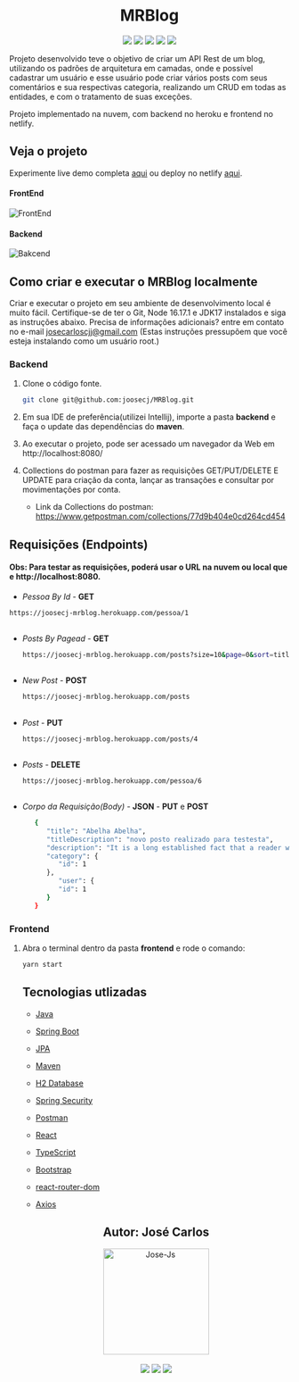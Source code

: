 <h1 align="center">MRBlog</h1>

<p align='center'> 
    <img src="https://img.shields.io/badge/Spring_Boot  V3.0M5-F2F4F9?style=for-the-badge&logo=spring-boot"/>
    <img src="https://img.shields.io/badge/Java-ED8B00?style=for-the-badge&logo=java&logoColor=white"/>  
    <img src="https://img.shields.io/badge/React-20232A?style=for-the-badge&logo=react&logoColor=61DAFB"/>
    <img src="https://img.shields.io/badge/TypeScript-007ACC?style=for-the-badge&logo=typescript&logoColor=white"/>
    <img src="https://img.shields.io/badge/Netlify-00C7B7?style=for-the-badge&logo=netlify&logoColor=white"/>
</p>    

Projeto desenvolvido teve o objetivo de criar um API Rest de um blog, utilizando os padrões de arquitetura em camadas, onde e possível cadastrar um usuário e esse usuário pode criar vários posts com seus comentários e sua respectivas categoria, realizando um CRUD em todas as entidades, e com o tratamento de suas exceções.

Projeto implementado na nuvem, com backend no heroku e frontend no netlify.

<h2>Veja o projeto</h2>

Experimente live demo completa [aqui](https://i.imgur.com/rok7mYv.mp4) ou deploy no netlify [aqui](https://mrblog-joosecj.netlify.app/).

#### FrontEnd
![FrontEnd](https://i.imgur.com/e0KqViv.gif)

#### Backend
![Bakcend](https://i.imgur.com/lapXMkh.gif)


<h2>Como criar e executar o MRBlog localmente</h2>

Criar e executar o projeto em seu ambiente de desenvolvimento local é muito fácil. Certifique-se de ter o Git, Node 16.17.1 e JDK17 instalados e siga as instruções abaixo. Precisa de informações adicionais? entre em contato no e-mail josecarloscjj@gmail.com 
(Estas instruções pressupõem que você esteja instalando como um usuário root.)

### Backend

1. Clone o código fonte.
   ```bash
   git clone git@github.com:joosecj/MRBlog.git
   ```

2. Em sua IDE de preferência(utilizei Intellij), importe a pasta **backend** e faça o update das dependências do **maven**.

3. Ao executar o projeto, pode ser acessado um navegador da Web em http://localhost:8080/ 

4. Collections do postman para fazer as requisições GET/PUT/DELETE E UPDATE para criação da conta, lançar as transações e consultar por movimentações por conta. 

   - Link da Collections do postman: https://www.getpostman.com/collections/77d9b404e0cd264cd454

## Requisições (Endpoints)

#### Obs: Para testar as requisições, poderá usar o URL na nuvem ou local que e http://localhost:8080.

   - *Pessoa By Id* - **GET**

   ```bash
   https://joosecj-mrblog.herokuapp.com/pessoa/1
   ```
   ##

- *Posts By Pagead* - **GET**

   ```bash
   https://joosecj-mrblog.herokuapp.com/posts?size=10&page=0&sort=title
   ```

   ##

- *New Post -* **POST**

   ```bash
   https://joosecj-mrblog.herokuapp.com/posts
   ```

   ##

- *Post -* **PUT**

   ```bash
   https://joosecj-mrblog.herokuapp.com/posts/4
   ```

   ##

- *Posts -* **DELETE**

   ```bash
   https://joosecj-mrblog.herokuapp.com/pessoa/6
   ```

   ##

- *Corpo da Requisição(Body) -* **JSON** - **PUT** e **POST**

   ```bash
      {
         "title": "Abelha Abelha",
         "titleDescription": "novo posto realizado para testesta",
         "description": "It is a long established fact that a reader will be distracted by the readable content of a page when looking at its layout. The point of using Lorem Ipsum is that it has a more-or-less normal distribution  fact that a reader will be distracted by the readable content of a page when looking at its layout. The point of using Lorem Ipsum is that it has a more-or-less normal distribution",
         "category": {
            "id": 1
         },
            "user": {
            "id": 1
         }
      }
   ```

### Frontend

1. Abra o terminal dentro da pasta **frontend** e rode o comando:
   ```bash
   yarn start
   ```
   ##

   <h2>Tecnologias utlizadas</h2>

   - [Java](https://docs.oracle.com/en/java/javase/17/)
   - [Spring Boot](https://docs.spring.io/spring-boot/docs/current/reference/htmlsingle/)
   - [JPA](https://docs.spring.io/spring-data/jpa/docs/current/reference/html/)
   - [Maven](https://maven.apache.org/guides/)
   - [H2 Database](https://www.h2database.com/html/main.html)
   - [Spring Security](https://docs.spring.io/spring-security/reference/index.html)
   - [Postman](https://www.postman.com/api-documentation-tool/)

   - [React](https://reactjs.org/docs/getting-started.html)
   - [TypeScript](https://www.typescriptlang.org/docs/)
   - [Bootstrap](https://getbootstrap.com/)
   - [react-router-dom](https://v5.reactrouter.com/web/guides/quick-start)
   - [Axios](https://yarnpkg.com/package/axios)

   ##

   <div align="center">
   <h2>Autor: José Carlos</h2>
      <img align="center" alt="Jose-Js" height="190" width="190" src="https://avatars.githubusercontent.com/u/100246121?s=400&u=b15a545fb2c49f97f84e25aa0520b8b525631384&v=4"
   </div>
   </br> </br>
   <div align="center">
      <a href="https://instagram.com/joosecj" target="_blank"><img src="https://img.shields.io/badge/-Instagram-%23E4405F?style=for-the-badge&logo=instagram&logoColor=white" target="_blank"></a>
      <a href = "mailto:josecarloscjj@gmail.com"><img src="https://img.shields.io/badge/-Gmail-%23333?style=for-the-badge&logo=gmail&logoColor=white" target="_blank"></a>
      <a href="https://www.linkedin.com/in/jos%C3%A9-carlos-a79736a0/" target="_blank"><img src="https://img.shields.io/badge/-LinkedIn-%230077B5?style=for-the-badge&logo=linkedin&logoColor=white" target="_blank"></a> 
   </div>
